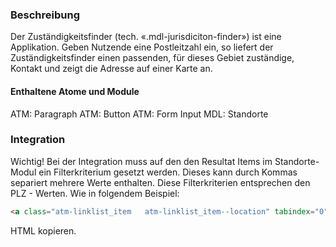 ### Beschreibung
 
Der Zuständigkeitsfinder (tech. «.mdl-jurisdiciton-finder») ist eine Applikation. Geben Nutzende eine Postleitzahl ein, so liefert der Zuständigkeitsfinder einen passenden, für dieses Gebiet zuständige, Kontakt und zeigt die Adresse auf einer Karte an.  
 
#### Enthaltene Atome und Module
ATM: Paragraph
ATM: Button
ATM: Form Input
MDL: Standorte
 
 
### Integration
 
Wichtig! Bei der Integration muss auf den den Resultat Items im Standorte-Modul ein Filterkriterium gesetzt werden. Dieses kann durch Kommas separiert mehrere Werte enthalten. Diese Filterkriterien entsprechen den PLZ - Werten.
Wie in folgendem Beispiel:
```html
<a class="atm-linklist_item   atm-linklist_item--location" tabindex="0" data-locations="listItem" data-filter-attr="8000,8001">
```
HTML kopieren.


